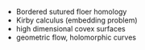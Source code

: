 - Bordered sutured floer homology
- Kirby calculus (embedding problem)
- high dimensional covex surfaces
- geometric flow, holomorphic curves
<!--stackedit_data:
eyJoaXN0b3J5IjpbMjAzMTYxMDYyOF19
-->